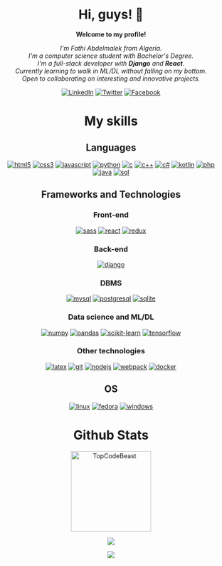 <div align="center">

# Hi, guys! 👋

**Welcome to my profile!**

_I'm Fathi Abdelmalek from Algeria._  
_I'm a computer science student with Bachelor's Degree._  
_I'm a full-stack developer with **Django** and **React**._  
_Currently learning to walk in ML/DL without falling on my bottom._  
_Open to collaborating on interesting and innovative projects._

[![LinkedIn](https://img.shields.io/badge/LinkedIn-blue?style=flat-square&logo=linkedin)](https://www.linkedin.com/in/fathi-abdelmalek)
[![Twitter](https://img.shields.io/badge/Twitter-blue?style=flat-square&logo=twitter)](https://twitter.com/fathiabdelmale1)
[![Facebook](https://img.shields.io/badge/Facebook-blue?style=flat-square&logo=facebook)](https://www.facebook.com/fathi.abdelmalek.01/)

# My skills

## Languages

[![html5](https://img.shields.io/badge/html5-black?style=for-the-badge&logo=html5)](https://hub.docker.com/u/fathiabdelmalek)
[![css3](https://img.shields.io/badge/css3-black?style=for-the-badge&logo=css3)](https://hub.docker.com/u/fathiabdelmalek)
[![javascript](https://img.shields.io/badge/javascript-black?style=for-the-badge&logo=javascript)](https://github.com/fathiabdelmalek)
[![python](https://img.shields.io/badge/python-black?style=for-the-badge&logo=python)](https://github.com/fathiabdelmalek)
[![c](https://img.shields.io/badge/c-black?style=for-the-badge&logo=c)](https://github.com/fathiabdelmalek)
[![c++](https://img.shields.io/badge/c++-black?style=for-the-badge&logo=cplusplus)](https://github.com/fathiabdelmalek)
[![c#](https://img.shields.io/badge/csharp-black?style=for-the-badge&logo=csharp)](https://github.com/fathiabdelmalek)
[![kotlin](https://img.shields.io/badge/kotlin-black?style=for-the-badge&logo=kotlin)](https://github.com/fathiabdelmalek)
[![php](https://img.shields.io/badge/php-black?style=for-the-badge&logo=php)](https://github.com/fathiabdelmalek)
[![java](https://img.shields.io/badge/java-black?style=for-the-badge&logo=java)](https://github.com/fathiabdelmalek)
[![sql](https://img.shields.io/badge/sql-black?style=for-the-badge&logo=sql)](https://github.com/fathiabdelmalek)

## Frameworks and Technologies

### Front-end

[![sass](https://img.shields.io/badge/sass-black?style=for-the-badge&logo=sass)](https://hub.docker.com/u/fathiabdelmalek)
[![react](https://img.shields.io/badge/ract-black?style=for-the-badge&logo=react)](https://github.com/fathiabdelmalek)
[![redux](https://img.shields.io/badge/redux-black?style=for-the-badge&logo=redux)](https://github.com/fathiabdelmalek)

### Back-end

[![django](https://img.shields.io/badge/django-black?style=for-the-badge&logo=django)](https://github.com/fathiabdelmalek)

### DBMS

[![mysql](https://img.shields.io/badge/mysql-black?style=for-the-badge&logo=mysql)](https://github.com/fathiabdelmalek)
[![postgresql](https://img.shields.io/badge/postgresql-black?style=for-the-badge&logo=postgresql)](https://github.com/fathiabdelmalek)
[![sqlite](https://img.shields.io/badge/sqlite-black?style=for-the-badge&logo=sqlite)](https://github.com/fathiabdelmalek)

### Data science and ML/DL

[![numpy](https://img.shields.io/badge/numpy-black?style=for-the-badge&logo=numpy)](https://github.com/fathiabdelmalek)
[![pandas](https://img.shields.io/badge/pandas-black?style=for-the-badge&logo=pandas)](https://github.com/fathiabdelmalek)
[![scikit-learn](https://img.shields.io/badge/scikit--learn-black?style=for-the-badge&logo=scikit-learn)](https://github.com/fathiabdelmalek)
[![tensorflow](https://img.shields.io/badge/TensorFlow-black?style=for-the-badge&logo=TensorFlow)](https://github.com/fathiabdelmalek)

### Other technologies

[![latex](https://img.shields.io/badge/latex-black?style=for-the-badge&logo=latex)](https://github.com/fathiabdelmalek)
[![git](https://img.shields.io/badge/Git-black?style=for-the-badge&logo=git)](https://github.com/fathiabdelmalek)
[![nodejs](https://img.shields.io/badge/node--js-black?style=for-the-badge&logo=nodedotjs)](https://github.com/fathiabdelmalek)
[![webpack](https://img.shields.io/badge/webpack-black?style=for-the-badge&logo=webpack)](https://github.com/fathiabdelmalek)
[![docker](https://img.shields.io/badge/docker-black?style=for-the-badge&logo=docker)](https://github.com/fathiabdelmalek)

## OS

[![linux](https://img.shields.io/badge/linux-black?style=for-the-badge&logo=Linux)](https://github.com/fathiabdelmalek)
[![fedora](https://img.shields.io/badge/fedora-black?style=for-the-badge&logo=fedora)](https://github.com/fathiabdelmalek)
[![windows](https://img.shields.io/badge/Windows-black?style=for-the-badge&logo=Windows)](https://github.com/fathiabdelmalek)

# Github Stats

  <p align="center"><img height="180em" src="https://github-profile-summary-cards.vercel.app/api/cards/profile-details?username=fathiabdelmalek&theme=transparent&hide=" alt="TopCodeBeast" align = "center"/></p>

  <p align="center"><img src="http://github-profile-summary-cards.vercel.app/api/cards/stats?username=fathiabdelmalek&theme=transparent&hide=" /></p>

  <p align="center"><img src="https://github-readme-streak-stats.herokuapp.com/?user=fathiabdelmalek&hide_border=true&card_width=338&theme=transparent&hide=" /></p>

</div>

